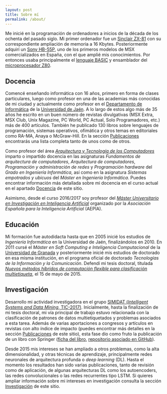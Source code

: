 ```yaml
---
layout: post
title: Sobre mí
permalink: /about/
---
```


Me inicié en la programación de ordenadores a inicios de la década de los ochenta del pasado siglo. Mi primer ordenador fue un <a href="https://museopc.ujaen.es/mediawiki/index.php/Sinclair_ZX-81">Sinclair ZX-81</a> con su correspondiente ampliación de memoria a 16 Kbytes. Posteriormente adquirí un <a href="https://museopc.ujaen.es/mediawiki/index.php/Sony_HB-55P">Sony HB-55P</a>, uno de los primeros modelos de MSX comercializados en España, con el que amplié mis conocimientos. Por entonces usaba principalmente el <a href="https://es.wikipedia.org/wiki/BASIC">lenguaje BASIC</a> y ensamblador del <a href="https://museopc.ujaen.es/mediawiki/index.php/Zilog_Z-80">microprocesador Z80</a>.

## Docencia 

Comencé enseñando informática con 16 años, primero en forma de clases particulares, luego como profesor en una de las academias más conocidas de mi ciudad y actualmente como profesor en el <a href="https://wwwdi.ujaen.es">Departamento de Informática</a> de la <a href="https://www.ujaen.es">Universidad de Jaén</a>. A lo largo de estos algo más de 35 años he escrito en un buen número de revistas divulgativas (MSX Extra, MSX Club, Unix Magazine, PC World, PC Actual, Solo Programadores, etc.) más de 400 artículos. También he publicado 130 libros sobre lenguajes de programación, sistemas operativos, ofimática y otros temas en editoriales como RA-MA, Anaya o McGraw-Hill. En la sección <a href="/publicaciones">Publicaciones</a> encontrarás una lista completa tanto de unos como de otros.

Como profesor del área <a href="http://wwwdi.ujaen.es/es/?q=vista/personal/profesorado/Arquitectura%20y%20Tecnolog%C3%ADa%20de%20los%20Computadores">*Arquitectura y Tecnología de los Computadores*</a> imparto o impartido docencia en las asignaturas *Fundamentos de arquitectura de computadores*, *Arquitectura de computadores*, *Programación y administración de redes* y *Programación hardware* del *Grado en Ingeniería Informática*, así como en la asignatura *Sistemas empotrados y ubicuos* del *Máster en Ingeniería Informática*. Puedes encontrar información más detallada sobre mi docencia en el curso actual en el apartado <a href="/docencia">Docencia</a> de este sitio.

Asimismo, desde el curso 2016/2017 soy profesor del <a href="http://www.aepia.org/aepia/index.php/masteria">*Máster Universitario en Investigación en Inteligencia Artificial*</a> organizado por la *Asociación Española para la Inteligencia Artificial* (AEPIA).

## Educación

Mi formación fue autodidacta hasta que en 2005 inicié los estudios de *Ingeniería Informática* en la Universidad de Jaén, finalizándolos en 2010. En 2011 cursé el *Máster en Soft Computing e Inteligencia Computacional* de la <a href="https://www.ugr.es">Universidad de Granada</a> y posteriormente inicié mis estudios de doctorado en esa misma institución, en el programa oficial de doctorado *Tecnologías de la Información y la Comunicación*. Defendí mi tesis doctoral, titulada <a href="https://www.educacion.gob.es/teseo/mostrarRef.do?ref=1148211">*Nuevos métodos híbridos de computación flexible para clasificación multietiqueta*</a>,  el 15 de mayo de 2015.

## Investigación

Desarrollo mi actividad investigadora en el grupo <a href="https://simidat.ujaen.es">SIMIDAT (*Intelligent Systems and Data Mining*, TIC-2017)</a>. Inicialmente, hasta la finalización de mi tesis doctoral, mi vía principal de trabajo estuvo relacionada con la clasificación de patrones de datos multietiquetados y problemas asociados a esta tarea. Además de varias aportaciones a congresos y artículos en revistas con alto índice de impacto (puedes encontrar más detalles en la sección <a href="/publicaciones">Publicaciones</a> de este sitio), esta fase dio como fruto la publicación de un libro con Springer (<a href="https://www.springer.com/gp/book/9783319411101">ficha del libro</a>, <a href="https://github.com/fcharte/SM-MLC">repositorio asociado en GitHub</a>).

Desde 2015 mis intereses se han ampliado a otros problemas, como la alta dimensionalidad, y otras técnicas de aprendizaje, principalmente redes neuronales de arquitectura profunda o *deep learning* (DL). Hasta el momento los resultados han sido varias publicaciones, tanto de revisión como de aplicación, de algunas arquitecturas DL como los autoencoders, las redes convolucionales o las redes recurrentes tipo LSTM. Si quieres ampliar información sobre mi intereses en investigación consulta la sección <a href="/investigacion">Investigación</a> de este sitio.